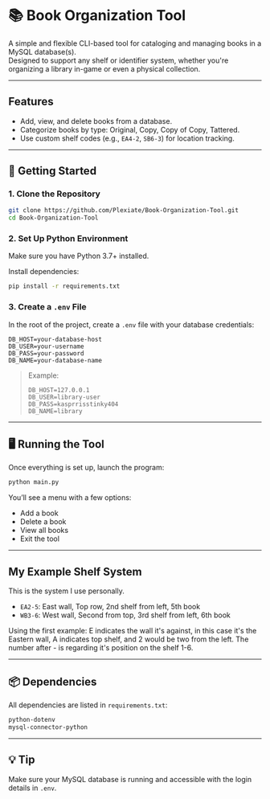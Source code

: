 # 📚 Book Organization Tool

A simple and flexible CLI-based tool for cataloging and managing books in a MySQL database(s).  
Designed to support any shelf or identifier system, whether you're organizing a library in-game or even a physical collection.

---

## Features

- Add, view, and delete books from a database.
- Categorize books by type: Original, Copy, Copy of Copy, Tattered.
- Use custom shelf codes (e.g., `EA4-2`, `SB6-3`) for location tracking.

---

## 🚀 Getting Started

### 1. Clone the Repository

```bash
git clone https://github.com/Plexiate/Book-Organization-Tool.git
cd Book-Organization-Tool
```

### 2. Set Up Python Environment

Make sure you have Python 3.7+ installed.

Install dependencies:

```bash
pip install -r requirements.txt
```

### 3. Create a `.env` File

In the root of the project, create a `.env` file with your database credentials:

```env
DB_HOST=your-database-host
DB_USER=your-username
DB_PASS=your-password
DB_NAME=your-database-name
```

> Example:
> ```
> DB_HOST=127.0.0.1
> DB_USER=library-user
> DB_PASS=kasprrisstinky404
> DB_NAME=library
> ```

---

## 🖥️ Running the Tool

Once everything is set up, launch the program:

```bash
python main.py
```

You’ll see a menu with a few options:

- Add a book
- Delete a book
- View all books
- Exit the tool

---

## My Example Shelf System

This is the system I use personally.

- `EA2-5`: East wall, Top row, 2nd shelf from left, 5th book
- `WB3-6`: West wall, Second from top, 3rd shelf from left, 6th book

Using the first example: 
E indicates the wall it's against, in this case it's the Eastern wall, A indicates top shelf, and 2 would be two from the left. The number after - is regarding it's position on the shelf 1-6.

---

## 📦 Dependencies

All dependencies are listed in `requirements.txt`:

```txt
python-dotenv
mysql-connector-python
```

---

## 💡 Tip

Make sure your MySQL database is running and accessible with the login details in `.env`.
